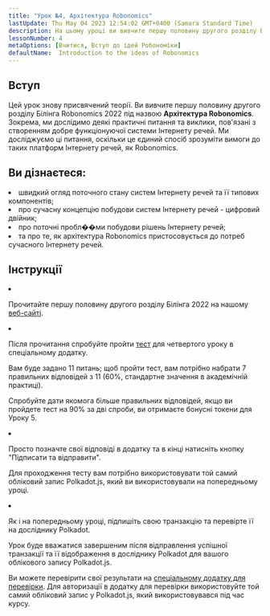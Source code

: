 ```yaml
---
title: "Урок №4, Архітектура Robonomics"
lastUpdate: Thu May 04 2023 12:54:02 GMT+0400 (Samara Standard Time)
description: На цьому уроці ви вивчите першу половину другого розділу Білінга Robonomics 2022 під назвою Архітектура Robonomics.
lessonNumber: 4
metaOptions: [Вчитися, Вступ до ідей Робономіки]
defaultName:  Introduction to the ideas of Robonomics
---
```


## Вступ

Цей урок знову присвячений теорії. Ви вивчите першу половину другого розділу Білінга Robonomics 2022 під назвою **Архітектура Robonomics**. Зокрема, ми дослідимо деякі практичні питання та виклики, пов'язані з створенням добре функціонуючої системи Інтернету речей. Ми досліджуємо ці питання, оскільки це єдиний спосіб зрозуміти вимоги до таких платформ Інтернету речей, як Robonomics.

## Ви дізнаєтеся:

<List>

<li>
швидкий огляд поточного стану систем Інтернету речей та її типових компонентів;
</li>

<li>
про сучасну концепцію побудови систем Інтернету речей - цифровий двійник;
</li>

<li>
про поточні пробл��ми побудови рішень Інтернету речей;
</li>

<li>
та про те, як архітектура Robonomics пристосовується до потреб сучасного Інтернету речей.
</li>

</List>

## Інструкції

<List type="numbers">

<li>

Прочитайте першу половину другого розділу Білінга 2022 на нашому [веб-сайті](https://robonomics.network/architecture/).

</li>

<li>

Після прочитання спробуйте пройти [тест](https://lesson4.robonomics.academy/) для четвертого уроку в спеціальному додатку.

Вам буде задано 11 питань; щоб пройти тест, вам потрібно набрати 7 правильних відповідей з 11 (60%, стандартне значення в академічній практиці).

Спробуйте дати якомога більше правильних відповідей, якщо ви пройдете тест на 90% за дві спроби, ви отримаєте бонусні токени для Уроку 5.

</li>

<li>

Просто позначте свої відповіді в додатку та в кінці натисніть кнопку "Підписати та відправити".

Для проходження тесту вам потрібно використовувати той самий обліковий запис Polkadot.js, який ви використовували на попередньому уроці.

</li>

<li>

Як і на попередньому уроці, підпишіть свою транзакцію та перевірте її на досліднику Polkadot.

</li>
</List>


<Result>

Урок буде вважатися завершеним після відправлення успішної транзакції та її відображення в досліднику Polkadot для вашого облікового запису Polkadot.js.

Ви можете перевірити свої результати на [спеціальному додатку для перевірки](https://lk.robonomics.academy/). Для авторизації в додатку для перевірки використовуйте той самий обліковий запис у Polkadot.js, який використовувався під час курсу.

</Result>